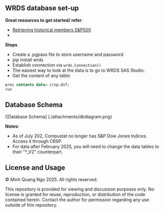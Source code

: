 ## WRDS database set-up
**Great resources to get started/ refer**:
- [Retrieving historical members S&P500](https://library.smu.edu.sg/topics-insights/notes-and-thoughts-retrieving-historical-members-sp-500-wrds)
- 
**Steps**
- Create a .pgpass file to store username and password
- pip install wrds
- Establish connection via `wrds.Connection()`
- The easiest way to look at the data is to go to WRDS SAS Studio.
- Get the content of any table: 
```sql 
proc contents data= crsp.dsf;
run
```
## Database Schema
![Database Schema] (./attachments/dbdiagram.png)

**Notes:**
- As of July 202, Compustat no longer has S&P Dow Jones Indices. Access it through CRSP.
- For data after February 2025, you will need to change the data tables to their "*_V2" counterpart.

## License and Usage
© Minh Quang Ngo 2025. All rights reserved.

This repository is provided for viewing and discussion purposes only. No license is granted for reuse, reproduction, or distribution of the code contained herein. Contact the author for permission regarding any use outside of this repository.